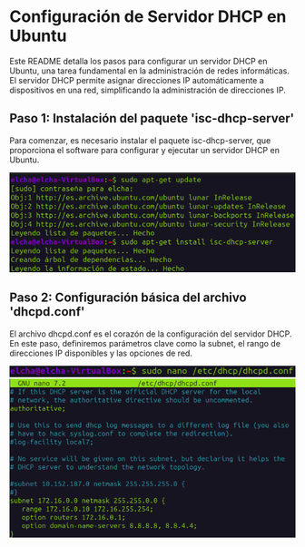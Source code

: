 # Configuración de Servidor DHCP en Ubuntu
Este README detalla los pasos para configurar un servidor DHCP en Ubuntu, una tarea fundamental en la administración de redes informáticas. El servidor DHCP permite asignar direcciones IP automáticamente a dispositivos en una red, simplificando la administración de direcciones IP.
## Paso 1: Instalación del paquete 'isc-dhcp-server'
Para comenzar, es necesario instalar el paquete isc-dhcp-server, que proporciona el software para configurar y ejecutar un servidor DHCP en Ubuntu.

![instalacion isc-dhcp-server](https://github.com/CarlosAlvarezDiaz/DHCP_maquina_virtual/blob/4889a25bd2dd092c1cd3b5a09d5d0c38c8fcd812/instalarDHCP.png)

## Paso 2: Configuración básica del archivo 'dhcpd.conf'
El archivo dhcpd.conf es el corazón de la configuración del servidor DHCP. En este paso, definiremos parámetros clave como la subnet, el rango de direcciones IP disponibles y las opciones de red.

![abrir el archivo dhcpd.conf desde el editor de texto](https://github.com/CarlosAlvarezDiaz/DHCP_maquina_virtual/blob/0c851ff6e9b355d0e6eea79e7c77a1960d6ad055/configuracion.png)
![configuracion del archivo dhcpd.conf](https://github.com/CarlosAlvarezDiaz/DHCP_maquina_virtual/blob/0c851ff6e9b355d0e6eea79e7c77a1960d6ad055/configuracionbasica.png)